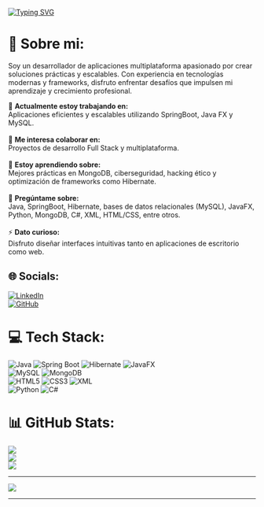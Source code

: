 [![Typing SVG](https://readme-typing-svg.herokuapp.com?color=FF3670&size=35&center=true&vCenter=true&width=1000&lines=Welcome+to+my+GitHub+profile!;Hi+I'm+Daniel;A+Multiplatform+App+Developer)](https://git.io/typing-svg)

# 💫 Sobre mi:
Soy un desarrollador de aplicaciones multiplataforma apasionado por crear soluciones prácticas y escalables. Con experiencia en tecnologías modernas y frameworks, disfruto enfrentar desafíos que impulsen mi aprendizaje y crecimiento profesional.

🔭 **Actualmente estoy trabajando en:**  
Aplicaciones eficientes y escalables utilizando SpringBoot, Java FX y MySQL.<br><br>👯 **Me interesa colaborar en:**  
Proyectos de desarrollo Full Stack y multiplataforma.<br><br>🌱 **Estoy aprendiendo sobre:**  
Mejores prácticas en MongoDB, ciberseguridad, hacking ético y optimización de frameworks como Hibernate.<br><br>💬 **Pregúntame sobre:**  
Java, SpringBoot, Hibernate, bases de datos relacionales (MySQL), JavaFX, Python, MongoDB, C#, XML, HTML/CSS, entre otros.<br><br>⚡ **Dato curioso:**  
Disfruto diseñar interfaces intuitivas tanto en aplicaciones de escritorio como web.

## 🌐 Socials:
[![LinkedIn](https://img.shields.io/badge/LinkedIn-%230077B5.svg?logo=linkedin&logoColor=white)](https://www.linkedin.com/in/dani-garc%C3%ADa-2b5022262/)  
[![GitHub](https://img.shields.io/badge/GitHub-%2312100E.svg?logo=github&logoColor=white)]([https://github.com/tu-usuario](https://github.com/DaniiiGarcia))

# 💻 Tech Stack:
![Java](https://img.shields.io/badge/java-%23ED8B00.svg?style=for-the-badge&logo=java&logoColor=white) ![Spring Boot](https://img.shields.io/badge/springboot-%236DB33F.svg?style=for-the-badge&logo=spring&logoColor=white) ![Hibernate](https://img.shields.io/badge/hibernate-%23323330.svg?style=for-the-badge&logo=hibernate&logoColor=white) ![JavaFX](https://img.shields.io/badge/javafx-%23007396.svg?style=for-the-badge&logo=javafx&logoColor=white)  
![MySQL](https://img.shields.io/badge/mysql-%2300f.svg?style=for-the-badge&logo=mysql&logoColor=white) ![MongoDB](https://img.shields.io/badge/mongodb-%234ea94b.svg?style=for-the-badge&logo=mongodb&logoColor=white)  
![HTML5](https://img.shields.io/badge/html5-%23E34F26.svg?style=for-the-badge&logo=html5&logoColor=white) ![CSS3](https://img.shields.io/badge/css3-%231572B6.svg?style=for-the-badge&logo=css3&logoColor=white) ![XML](https://img.shields.io/badge/xml-%23E34F26.svg?style=for-the-badge&logo=xml&logoColor=white)  
![Python](https://img.shields.io/badge/python-%233776AB.svg?style=for-the-badge&logo=python&logoColor=white) ![C#](https://img.shields.io/badge/csharp-%23239120.svg?style=for-the-badge&logo=csharp&logoColor=white)

# 📊 GitHub Stats:
![](https://github-readme-stats.vercel.app/api?username=DaniiiGarcia&theme=dark&hide_border=false&include_all_commits=false&count_private=false)<br/>
![](https://github-readme-streak-stats.herokuapp.com/?user=DaniiiGarcia&theme=dark&hide_border=false)<br/>
![](https://github-readme-stats.vercel.app/api/top-langs/?username=DaniiiGarcia&theme=dark&hide_border=false&include_all_commits=false&count_private=false&layout=compact)

<!--
### 🔝 Top Contributed Repo
![](https://github-contributor-stats.vercel.app/api?username=DaniiiGarcia&limit=5&theme=tokyonight&combine_all_yearly_contributions=true)
-->
---
[![](https://visitcount.itsvg.in/api?id=DaniiiGarcia&icon=0&color=0)](https://visitcount.itsvg.in)

------



